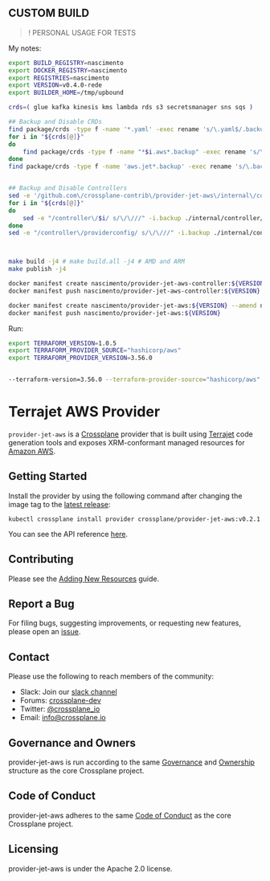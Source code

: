 ## CUSTOM BUILD

> ! PERSONAL USAGE FOR TESTS

My notes:

```bash
export BUILD_REGISTRY=nascimento
export DOCKER_REGISTRY=nascimento
export REGISTRIES=nascimento
export VERSION=v0.4.0-rede
export BUILDER_HOME=/tmp/upbound

crds=( glue kafka kinesis kms lambda rds s3 secretsmanager sns sqs )

## Backup and Disable CRDs
find package/crds -type f -name '*.yaml' -exec rename 's/\.yaml$/.backup/' {} +
for i in "${crds[@]}"
do
	find package/crds -type f -name "*$i.aws*.backup" -exec rename 's/\.backup$/.yaml/' {} +
done
find package/crds -type f -name 'aws.jet*.backup' -exec rename 's/\.backup$/.yaml/' {} +


## Backup and Disable Controllers
sed -e '/github.com\/crossplane-contrib\/provider-jet-aws\/internal\/controller/ s/^#*/\/\//' -i.backup ./internal/controller/zz_setup.go
for i in "${crds[@]}"
do
	sed -e "/controller\/$i/ s/\/\///" -i.backup ./internal/controller/zz_setup.go
done
sed -e "/controller\/providerconfig/ s/\/\///" -i.backup ./internal/controller/zz_setup.go



make build -j4 # make build.all -j4 # AMD and ARM
make publish -j4

docker manifest create nascimento/provider-jet-aws-controller:${VERSION} --amend nascimento/provider-jet-aws-controller-amd64:${VERSION} --amend nascimento/provider-jet-aws-controller-arm64:${VERSION}
docker manifest push nascimento/provider-jet-aws-controller:${VERSION}

docker manifest create nascimento/provider-jet-aws:${VERSION} --amend nascimento/provider-jet-aws-amd64:${VERSION} --amend nascimento/provider-jet-aws-arm64:${VERSION}
docker manifest push nascimento/provider-jet-aws:${VERSION}
```

Run:

```bash
export TERRAFORM_VERSION=1.0.5
export TERRAFORM_PROVIDER_SOURCE="hashicorp/aws"
export TERRAFORM_PROVIDER_VERSION=3.56.0


--terraform-version=3.56.0 --terraform-provider-source="hashicorp/aws" --terraform-provider-version=1.0.5
```

# Terrajet AWS Provider

`provider-jet-aws` is a [Crossplane](https://crossplane.io/) provider that is
built using [Terrajet](https://github.com/crossplane/terrajet) code
generation tools and exposes XRM-conformant managed resources for
[Amazon AWS](https://aws.amazon.com/).

## Getting Started

Install the provider by using the following command after changing the image tag
to the [latest release](https://github.com/crossplane-contrib/provider-jet-aws/releases):

```
kubectl crossplane install provider crossplane/provider-jet-aws:v0.2.1
```

You can see the API reference [here](https://doc.crds.dev/github.com/crossplane-contrib/provider-jet-aws).

## Contributing

Please see the [Adding New Resources](/docs/adding-resources.md) guide.

## Report a Bug

For filing bugs, suggesting improvements, or requesting new features, please
open an [issue](https://github.com/crossplane/provider-jet-aws/issues).

## Contact

Please use the following to reach members of the community:

- Slack: Join our [slack channel](https://slack.crossplane.io)
- Forums:
  [crossplane-dev](https://groups.google.com/forum/#!forum/crossplane-dev)
- Twitter: [@crossplane_io](https://twitter.com/crossplane_io)
- Email: [info@crossplane.io](mailto:info@crossplane.io)

## Governance and Owners

provider-jet-aws is run according to the same
[Governance](https://github.com/crossplane/crossplane/blob/master/GOVERNANCE.md)
and [Ownership](https://github.com/crossplane/crossplane/blob/master/OWNERS.md)
structure as the core Crossplane project.

## Code of Conduct

provider-jet-aws adheres to the same [Code of
Conduct](https://github.com/crossplane/crossplane/blob/master/CODE_OF_CONDUCT.md)
as the core Crossplane project.

## Licensing

provider-jet-aws is under the Apache 2.0 license.
